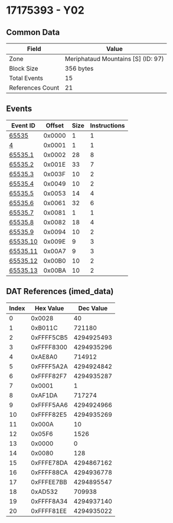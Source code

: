 # 17175393 - Y02

## Common Data

| Field            | Value                              |
|------------------|------------------------------------|
| Zone             | Meriphataud Mountains [S] (ID: 97) |
| Block Size       | 356 bytes                          |
| Total Events     | 15                                 |
| References Count | 21                                 |

## Events

| Event ID                  | Offset   |   Size |   Instructions |
|---------------------------|----------|--------|----------------|
| [65535](./65535.md)       | 0x0000   |      1 |              1 |
| [4](./4.md)               | 0x0001   |      1 |              1 |
| [65535.1](./65535.1.md)   | 0x0002   |     28 |              8 |
| [65535.2](./65535.2.md)   | 0x001E   |     33 |              7 |
| [65535.3](./65535.3.md)   | 0x003F   |     10 |              2 |
| [65535.4](./65535.4.md)   | 0x0049   |     10 |              2 |
| [65535.5](./65535.5.md)   | 0x0053   |     14 |              4 |
| [65535.6](./65535.6.md)   | 0x0061   |     32 |              6 |
| [65535.7](./65535.7.md)   | 0x0081   |      1 |              1 |
| [65535.8](./65535.8.md)   | 0x0082   |     18 |              4 |
| [65535.9](./65535.9.md)   | 0x0094   |     10 |              2 |
| [65535.10](./65535.10.md) | 0x009E   |      9 |              3 |
| [65535.11](./65535.11.md) | 0x00A7   |      9 |              3 |
| [65535.12](./65535.12.md) | 0x00B0   |     10 |              2 |
| [65535.13](./65535.13.md) | 0x00BA   |     10 |              2 |

## DAT References (imed_data)

|   Index | Hex Value   |   Dec Value |
|---------|-------------|-------------|
|       0 | 0x0028      |          40 |
|       1 | 0xB011C     |      721180 |
|       2 | 0xFFFF5CB5  |  4294925493 |
|       3 | 0xFFFF8300  |  4294935296 |
|       4 | 0xAE8A0     |      714912 |
|       5 | 0xFFFF5A2A  |  4294924842 |
|       6 | 0xFFFF82F7  |  4294935287 |
|       7 | 0x0001      |           1 |
|       8 | 0xAF1DA     |      717274 |
|       9 | 0xFFFF5AA6  |  4294924966 |
|      10 | 0xFFFF82E5  |  4294935269 |
|      11 | 0x000A      |          10 |
|      12 | 0x05F6      |        1526 |
|      13 | 0x0000      |           0 |
|      14 | 0x0080      |         128 |
|      15 | 0xFFFE78DA  |  4294867162 |
|      16 | 0xFFFF88CA  |  4294936778 |
|      17 | 0xFFFEE7BB  |  4294895547 |
|      18 | 0xAD532     |      709938 |
|      19 | 0xFFFF8A34  |  4294937140 |
|      20 | 0xFFFF81EE  |  4294935022 |

